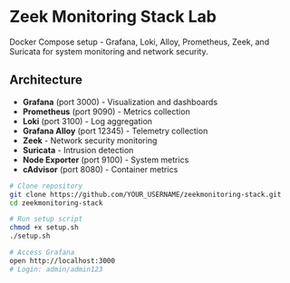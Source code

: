 
# Zeek Monitoring Stack Lab

Docker Compose setup - Grafana, Loki, Alloy, Prometheus, Zeek, and Suricata for system monitoring and network security.

## Architecture

- **Grafana** (port 3000) - Visualization and dashboards
- **Prometheus** (port 9090) - Metrics collection
- **Loki** (port 3100) - Log aggregation  
- **Grafana Alloy** (port 12345) - Telemetry collection
- **Zeek** - Network security monitoring
- **Suricata** - Intrusion detection
- **Node Exporter** (port 9100) - System metrics
- **cAdvisor** (port 8080) - Container metrics



```bash
# Clone repository
git clone https://github.com/YOUR_USERNAME/zeekmonitoring-stack.git
cd zeekmonitoring-stack

# Run setup script
chmod +x setup.sh
./setup.sh

# Access Grafana
open http://localhost:3000
# Login: admin/admin123
